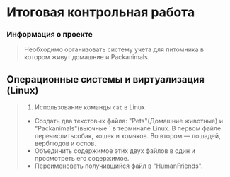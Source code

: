 # Итоговая контрольная работа

### Информация о проекте

> Необходимо организовать систему учета для питомника в котором живут домашние и Packanimals. 

## Операционные системы и виртуализация (Linux)

> 1. Использование команды `cat` в Linux
> - Создать два текстовых файла: "Pets"(Домашние животные) и "Packanimals"(вьючные  ` в терминале Linux. В первом файле перечислитьсобак, кошек и хомяков. Во втором — лошадей, верблюдов и ослов.
> - Объединить содержимое этих двух файлов в один и просмотреть его содержимое.
> - Переименовать получившийся файл в "HumanFriends".
